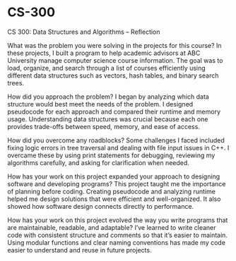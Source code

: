 # CS-300

CS 300: Data Structures and Algorithms – Reflection

What was the problem you were solving in the projects for this course?
In these projects, I built a program to help academic advisors at ABC University manage computer science course information. The goal was to load, organize, and search through a list of courses efficiently using different data structures such as vectors, hash tables, and binary search trees.

How did you approach the problem?
I began by analyzing which data structure would best meet the needs of the problem. I designed pseudocode for each approach and compared their runtime and memory usage. Understanding data structures was crucial because each one provides trade-offs between speed, memory, and ease of access.

How did you overcome any roadblocks?
Some challenges I faced included fixing logic errors in tree traversal and dealing with file input issues in C++. I overcame these by using print statements for debugging, reviewing my algorithms carefully, and asking for clarification when needed.

How has your work on this project expanded your approach to designing software and developing programs?
This project taught me the importance of planning before coding. Creating pseudocode and analyzing runtime helped me design solutions that were efficient and well-organized. It also showed how software design connects directly to performance.

How has your work on this project evolved the way you write programs that are maintainable, readable, and adaptable?
I’ve learned to write cleaner code with consistent structure and comments so that it’s easier to maintain. Using modular functions and clear naming conventions has made my code easier to understand and reuse in future projects.
